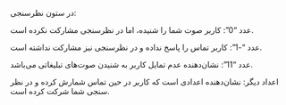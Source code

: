 <p>در ستون نظرسنجی:</p><p>عدد “0”: کاربر صوت شما را شنیده، اما در نظرسنجی مشارکت نکرده است.</p><p>عدد “-1”: کاربر تماس را پاسخ نداده و در نظرسنجی نیز مشارکت نداشته است.</p><p>عدد “11”: نشان‌دهنده عدم تمایل کاربر به شنیدن صوت‌های تبلیغاتی می‌باشد.</p><p>اعداد دیگر: نشان‌دهنده اعدادی است که کاربر در حین تماس شمارش کرده و در نظر سنجی شما شرکت کرده است.</p>